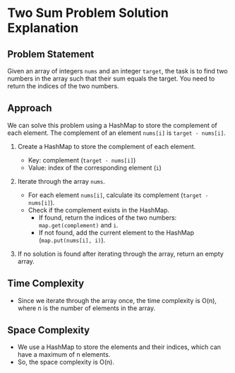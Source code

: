 # Two Sum Problem Solution Explanation

## Problem Statement
Given an array of integers `nums` and an integer `target`, the task is to find two numbers in the array such that their sum equals the target. You need to return the indices of the two numbers.

## Approach
We can solve this problem using a HashMap to store the complement of each element. The complement of an element `nums[i]` is `target - nums[i]`. 

1. Create a HashMap to store the complement of each element.
   - Key: complement (`target - nums[i]`)
   - Value: index of the corresponding element (`i`)
   
2. Iterate through the array `nums`.
   - For each element `nums[i]`, calculate its complement (`target - nums[i]`).
   - Check if the complement exists in the HashMap.
     - If found, return the indices of the two numbers: `map.get(complement)` and `i`.
     - If not found, add the current element to the HashMap (`map.put(nums[i], i)`).
     
3. If no solution is found after iterating through the array, return an empty array.

## Time Complexity
- Since we iterate through the array once, the time complexity is O(n), where n is the number of elements in the array.

## Space Complexity
- We use a HashMap to store the elements and their indices, which can have a maximum of n elements.
- So, the space complexity is O(n).
